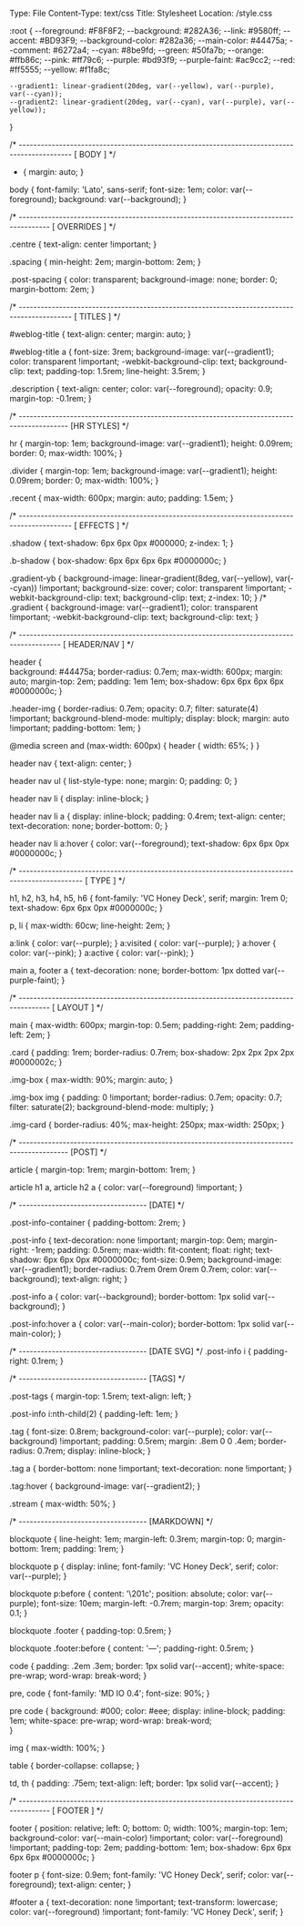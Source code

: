 Type: File
Content-Type: text/css
Title: Stylesheet
Location: /style.css

:root {
	--foreground: #F8F8F2;
	--background: #282A36;
	--link: #9580ff;
	--accent: #BD93F9;
	--background-color: #282a36;
  	--main-color: #44475a;
  	--comment: #6272a4;
  	--cyan: #8be9fd;
  	--green: #50fa7b;
  	--orange: #ffb86c;
  	--pink: #ff79c6;
  	--purple: #bd93f9;
	  --purple-faint: #ac9cc2;
  	--red: #ff5555;
  	--yellow: #f1fa8c;

	--gradient1: linear-gradient(20deg, var(--yellow), var(--purple), var(--cyan));
	--gradient2: linear-gradient(20deg, var(--cyan), var(--purple), var(--yellow));
}


/* -------------------------------------------------------------------------------------------- [ BODY ] */

* {
	margin: auto;
}

body {
	font-family: 'Lato', sans-serif;
	font-size: 1em;
	color: var(--foreground);
	background: var(--background);
}


/* -------------------------------------------------------------------------------------- [ OVERRIDES ] */

.centre {
	text-align: center !important;
}

.spacing {
	min-height: 2em;
	margin-bottom: 2em;
}

.post-spacing {
	color: transparent;
	background-image: none;
	border: 0;
	margin-bottom: 2em;
}

/* -------------------------------------------------------------------------------------------- [ TITLES ] */

#weblog-title {
	text-align: center;
	margin: auto;
}

#weblog-title a {
	font-size: 3rem;
	background-image: var(--gradient1);
	color: transparent !important;
	-webkit-background-clip: text;
    	background-clip: text;
	padding-top: 1.5rem;
	line-height: 3.5rem;
}

.description {
	text-align: center;
	color: var(--foreground);
	opacity: 0.9;
	margin-top: -0.1rem;
}

/* ------------------------------------------------------------------------------------------- [HR STYLES] */

hr {
	margin-top: 1em;
	background-image: var(--gradient1);
	height: 0.09rem;
	border: 0;
	max-width: 100%;
}

.divider {
	margin-top: 1em;
	background-image: var(--gradient1);
	height: 0.09rem;
	border: 0;
	max-width: 100%;
}

.recent {
	max-width: 600px;
	margin: auto;
	padding: 1.5em;
}


/* -------------------------------------------------------------------------------------------- [ EFFECTS ] */

.shadow {
	text-shadow: 6px 6px 0px #000000;
	z-index: 1;
}

.b-shadow {
	box-shadow: 6px 6px 6px 6px #0000000c;
}

.gradient-yb {
background-image: linear-gradient(8deg, var(--yellow), var(--cyan)) !important;
	background-size: cover;
    color: transparent !important;
    -webkit-background-clip: text;
    background-clip: text;
	z-index: 10;
}
/*
.gradient {
	background-image: var(--gradient1);
	color: transparent !important;
	-webkit-background-clip: text;
    	background-clip: text;
}

/* ----------------------------------------------------------------------------------------- [ HEADER/NAV ] */

header {	
	background: #44475a;
	border-radius: 0.7em;
	max-width: 600px;
	margin: auto;
	margin-top: 2em;
	padding: 1em 1em;
	box-shadow: 6px 6px 6px 6px #0000000c;
}

.header-img {
  border-radius: 0.7em;
  opacity: 0.7;
  filter: saturate(4) !important;
  background-blend-mode: multiply;
  display: block;
  margin: auto !important;
  padding-bottom: 1em;
}

@media screen and (max-width: 600px) {
  header {
	width: 65%;
  }
}

header nav {
	text-align: center;
}

header nav ul {
	list-style-type: none;
	margin: 0;
	padding: 0;
}

header nav li {
	display: inline-block;
}

header nav li a {
	display: inline-block;
	padding: 0.4rem;
	text-align: center;
	text-decoration: none;
	border-bottom: 0;
}

header nav li a:hover {
	color: var(--foreground);
	text-shadow: 6px 6px 0px #0000000c;
}

/* ----------------------------------------------------------------------------------------------- [ TYPE ] */

h1, h2, h3, h4, h5, h6 {
	font-family: 'VC Honey Deck', serif;
	margin: 1rem 0;
	text-shadow: 6px 6px 0px #0000000c;
}


p, li {
	max-width: 60cw;
	line-height: 2em;
}

a:link { color: var(--purple); }
a:visited { color: var(--purple); }
a:hover { color: var(--pink); }
a:active { color: var(--pink); }

main a, footer a {
	text-decoration: none;
	border-bottom: 1px dotted var(--purple-faint);
}

/* -------------------------------------------------------------------------------------- [ LAYOUT ] */

main {
	max-width: 600px;
	margin-top: 0.5em;
	padding-right: 2em;
	padding-left: 2em;
}

.card {
	padding: 1rem;
	border-radius: 0.7rem;
	box-shadow: 2px 2px 2px 2px #0000002c;
}

.img-box {
	max-width: 90%;
    margin: auto;
 }

.img-box img {
  padding: 0 !important;
  border-radius: 0.7em;
  opacity: 0.7;
  filter: saturate(2);
  background-blend-mode: multiply;
}

.img-card {
	border-radius: 40%;
	max-height: 250px;
	max-width: 250px;
}

/* ------------------------------------------------------------------------------------------- [POST] */

article {
	margin-top: 1rem;
	margin-bottom: 1rem;
}

article h1 a, article h2 a {
	color: var(--foreground) !important;
}

/* ----------------------------------- [DATE]
*/

.post-info-container {
	padding-bottom: 2rem;
}

.post-info {
    text-decoration: none !important;
	margin-top: 0em;
	margin-right: -1rem;
	padding: 0.5rem;
	max-width: fit-content;
	float: right;
	text-shadow: 6px 6px 0px #0000000c;
	font-size: 0.9em;
	background-image: var(--gradient1);
	border-radius: 0.7rem  0rem 0rem 0.7rem;
	color: var(--background);
	text-align: right;
}

.post-info a {
	color: var(--background);
	border-bottom: 1px solid var(--background);
}

.post-info:hover a {
	color: var(--main-color);
	border-bottom: 1px solid var(--main-color);
}


/* ----------------------------------- [DATE SVG]
*/
.post-info i {
	padding-right: 0.1rem;
}

/* ----------------------------------- [TAGS]
*/

.post-tags {
	margin-top: 1.5rem;
	text-align: left;
}

.post-info i:nth-child(2) {
	padding-left: 1em;
}

.tag {
	font-size: 0.8rem;
    background-color: var(--purple);
	color: var(--background) !important;
	padding: 0.5rem;
	margin: .8em 0 0 .4em;
	border-radius: 0.7rem;
	display: inline-block;
}

.tag a {
	border-bottom: none !important;
	text-decoration: none !important;
}

.tag:hover {
	background-image: var(--gradient2);
}


.stream {
	max-width: 50%;
}

/* ----------------------------------- [MARKDOWN]
*/

blockquote {
	line-height: 1em;
	margin-left: 0.3rem;
	margin-top: 0;
	margin-bottom: 1rem;
	padding: 1rem;
}

blockquote p {
	display: inline;
	font-family: 'VC Honey Deck', serif;
	color: var(--purple);
}


blockquote p:before {
	content: '\201c';
	position: absolute;
	color: var(--purple);
	font-size: 10em;
	margin-left: -0.7rem;
	margin-top: 3rem;
	opacity: 0.1;
}

blockquote .footer {
	padding-top: 0.5rem;
}

blockquote .footer:before {
	content: '—';
	padding-right: 0.5rem;
}

code {
	padding: .2em .3em;
	border: 1px solid var(--accent);
	white-space: pre-wrap;
	word-wrap: break-word; 
}

pre, code {
	font-family: 'MD IO 0.4';
	font-size: 90%;
}

pre code {
	background: #000;
	color: #eee;
	display: inline-block;
	padding: 1em;
	white-space: pre-wrap;
	word-wrap: break-word;   
}

img {
	max-width: 100%;
}

table {
	border-collapse: collapse;
}

td, th {
	padding: .75em;
	text-align: left;
	border: 1px solid var(--accent);
}

/* -------------------------------------------------------------------------------------- [ FOOTER ] */

footer {
	position: relative;
	left: 0;
	bottom: 0;
	width: 100%;
	margin-top: 1em;
	background-color: var(--main-color) !important;
	color: var(--foreground) !important;
	padding-top: 2em;
	padding-bottom: 1em;
	box-shadow: 6px 6px 6px 6px #0000000c;
}

footer p {
	font-size: 0.9em;
	font-family: 'VC Honey Deck', serif;
	color: var(--foreground);
	text-align: center;
}

#footer a {
    text-decoration: none !important;
	text-transform: lowercase;
	color: var(--foreground) !important;
	font-family: 'VC Honey Deck', serif;
}